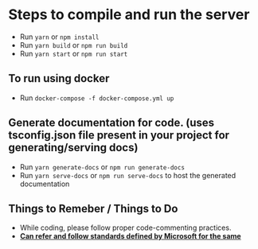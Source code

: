 # Steps to compile and run the server

- Run `yarn` or `npm install`
- Run `yarn build` or `npm run build`
- Run `yarn start` or `npm run start`

## To run using docker

- Run `docker-compose -f docker-compose.yml up`
  
## Generate documentation for code. (uses tsconfig.json file present in your project for generating/serving docs)

- Run `yarn generate-docs` or `npm run generate-docs`
- Run `yarn serve-docs` or `npm run serve-docs` to host the generated documentation

## Things to Remeber / Things to Do

- While coding, please follow proper code-commenting practices.
- **[Can refer and follow standards defined by Microsoft for the same](https://github.com/microsoft/tsdoc)**
